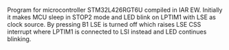 Program for microcontroller STM32L426RGT6U compiled in IAR EW. Initially it makes MCU sleep in STOP2 mode and LED blink on LPTIM1 with LSE as clock source. By pressing B1 LSE is turned off which raises LSE CSS interrupt where LPTIM1 is connected to LSI instead and LED continues blinking.
